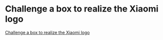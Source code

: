 # Challenge a box to realize the Xiaomi logo
[Challenge a box to realize the Xiaomi logo](https://aiwithcloud.com/2022/09/19/challenge_a_box_to_realize_the_xiaomi_logo/)